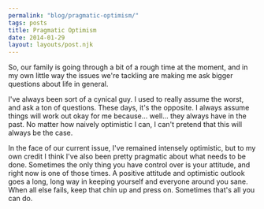 ```yaml
---
permalink: "blog/pragmatic-optimism/"
tags: posts
title: Pragmatic Optimism
date: 2014-01-29
layout: layouts/post.njk
---
```


So, our family is going through a bit of a rough time at the moment, and in my own little way the issues we're tackling are making me ask bigger questions about life in general.&nbsp;

I've always been sort of a cynical guy. I used to really assume the worst, and ask a ton of questions. These days, it's the opposite. I always assume things will work out okay for me because... well... they always have in the past. No matter how naively optimistic I can, I can't pretend that this will always be the case.&nbsp;

In the face of our current issue, I've remained intensely optimistic, but to my own credit I think I've also been pretty pragmatic about what needs to be done. Sometimes the only thing you have control over is your attitude, and right now is one of those times. A positive attitude and optimistic outlook goes a long, long way in keeping yourself and everyone around you sane. When all else fails, keep that chin up and press on. Sometimes that's all you can do.&nbsp;